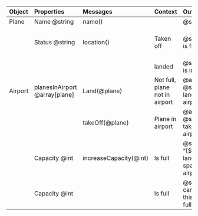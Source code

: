 
|Object|Properties|Messages|Context|Output|notes|
|:----|:----|:----|:----|:----|:----|
|Plane |Name @string|name()| |@string| |
| |Status @string|location()|Taken off|@string “plane is flying”|Default status would be taken off?|
| | | |landed|@string “plane is in airport”| |
|Airport|planesInAirport @array[plane]|Land(@plane)|Not full, plane not in airport|@array[plane], @string “plane landed in airport”| |
| | |takeOff(@plane)|Plane in airport|@array[plane], @string “plane taken off from airport”| |
| |Capacity @int|increaseCapacity(@int)|Is full|@string “{$@int} more landing spaces in airport”|need to set default capacity using constructor|
| |Capacity @int| |Is full|@string “plane cannot land as this airport is full”| |
